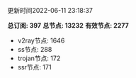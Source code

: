 更新时间2022-06-11 23:18:37

**总订阅: 397**
**总节点: 13232**
**有效节点: 2277**
- v2ray节点: 1646
- ss节点: 288
- trojan节点: 172
- ssr节点: 171
